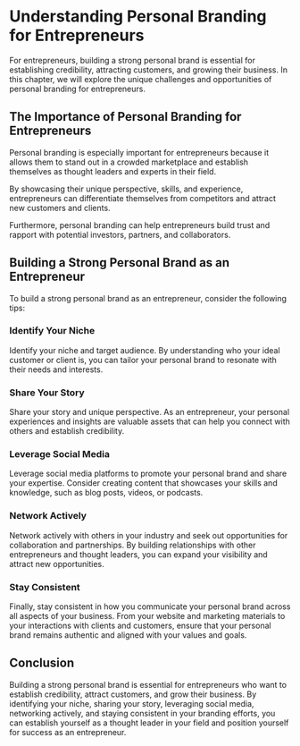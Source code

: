 Understanding Personal Branding for Entrepreneurs
==========================================================================================================

For entrepreneurs, building a strong personal brand is essential for establishing credibility, attracting customers, and growing their business. In this chapter, we will explore the unique challenges and opportunities of personal branding for entrepreneurs.

The Importance of Personal Branding for Entrepreneurs
-----------------------------------------------------

Personal branding is especially important for entrepreneurs because it allows them to stand out in a crowded marketplace and establish themselves as thought leaders and experts in their field.

By showcasing their unique perspective, skills, and experience, entrepreneurs can differentiate themselves from competitors and attract new customers and clients.

Furthermore, personal branding can help entrepreneurs build trust and rapport with potential investors, partners, and collaborators.

Building a Strong Personal Brand as an Entrepreneur
---------------------------------------------------

To build a strong personal brand as an entrepreneur, consider the following tips:

### Identify Your Niche

Identify your niche and target audience. By understanding who your ideal customer or client is, you can tailor your personal brand to resonate with their needs and interests.

### Share Your Story

Share your story and unique perspective. As an entrepreneur, your personal experiences and insights are valuable assets that can help you connect with others and establish credibility.

### Leverage Social Media

Leverage social media platforms to promote your personal brand and share your expertise. Consider creating content that showcases your skills and knowledge, such as blog posts, videos, or podcasts.

### Network Actively

Network actively with others in your industry and seek out opportunities for collaboration and partnerships. By building relationships with other entrepreneurs and thought leaders, you can expand your visibility and attract new opportunities.

### Stay Consistent

Finally, stay consistent in how you communicate your personal brand across all aspects of your business. From your website and marketing materials to your interactions with clients and customers, ensure that your personal brand remains authentic and aligned with your values and goals.

Conclusion
----------

Building a strong personal brand is essential for entrepreneurs who want to establish credibility, attract customers, and grow their business. By identifying your niche, sharing your story, leveraging social media, networking actively, and staying consistent in your branding efforts, you can establish yourself as a thought leader in your field and position yourself for success as an entrepreneur.
